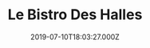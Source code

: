 ---
date: 2019-07-10T18:03:27.000Z
title: Le Bistro Des Halles
latitude: 47.32423457838695
longitude: 5.040122040322519
url: http://www.lebistrotdeshalles.fr
category: checkin
---